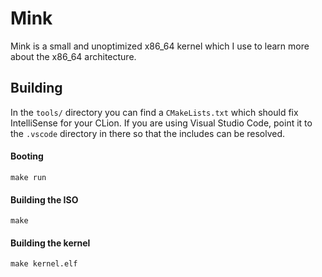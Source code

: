 # Mink
Mink is a small and unoptimized x86_64 kernel which I use to learn more about the x86_64 architecture.

## Building
In the `tools/` directory you can find a `CMakeLists.txt` which should fix IntelliSense for your CLion.
If you are using Visual Studio Code, point it to the `.vscode` directory in there so that the includes 
can be resolved.
#### Booting
```make run```
#### Building the ISO
```make```
#### Building the kernel
```make kernel.elf```
